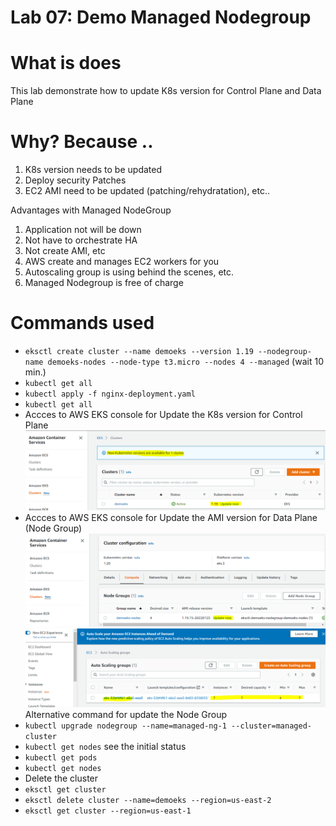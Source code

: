 # Lab 07: Demo Managed Nodegroup

# What is does
This lab demonstrate how to update K8s version for Control Plane and Data Plane

# Why? Because ..
1. K8s version needs to be updated
2. Deploy security Patches
3. EC2 AMI need to be updated (patching/rehydratation), etc..

Advantages with Managed NodeGroup

1. Application not will be down
2. Not have to orchestrate HA
3. Not create AMI, etc
4. AWS create and manages EC2 workers for you
5. Autoscaling group is using behind the scenes, etc.
6. Managed Nodegroup is free of charge

# Commands used
- ```eksctl create cluster --name demoeks --version 1.19 --nodegroup-name demoeks-nodes --node-type t3.micro --nodes 4 --managed``` (wait 10 min.)
- ```kubectl get all```
- ```kubectl apply -f nginx-deployment.yaml```
- ```kubectl get all```
- Accces to AWS EKS console for Update the K8s version for Control Plane
![Diagram](../diagrams/generated_png_diagrams/lab-07-control-plane.png)
- Accces to AWS EKS console for Update the AMI version for Data Plane (Node Group)
![Diagram](../diagrams/generated_png_diagrams/lab-07-data-plane.png)
![Diagram](../diagrams/generated_png_diagrams/lab-07-autoscaling-group.png)
Alternative command for update the Node Group
- ```kubectl upgrade nodegroup --name=managed-ng-1 --cluster=managed-cluster```
- ```kubectl get nodes``` see the initial status
- ```kubectl get pods``` 
- ```kubectl get nodes```
- Delete the cluster
- ```eksctl get cluster```
- ```eksctl delete cluster --name=demoeks --region=us-east-2```
- ```eksctl get cluster --region=us-east-1```